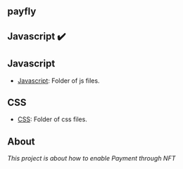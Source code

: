 ## payfly


## Javascript :heavy_check_mark:

## Javascript
* [Javascript](./js): Folder of js files.

## CSS
* [CSS](./css): Folder of css files.

## About
*This project is about how to enable Payment through NFT*
